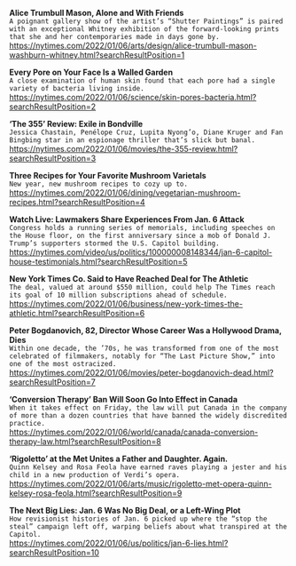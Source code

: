 **Alice Trumbull Mason, Alone and With Friends**\
`A poignant gallery show of the artist’s “Shutter Paintings” is paired with an exceptional Whitney exhibition of the forward-looking prints that she and her contemporaries made in days gone by.`\
https://nytimes.com/2022/01/06/arts/design/alice-trumbull-mason-washburn-whitney.html?searchResultPosition=1

**Every Pore on Your Face Is a Walled Garden**\
`A close examination of human skin found that each pore had a single variety of bacteria living inside.`\
https://nytimes.com/2022/01/06/science/skin-pores-bacteria.html?searchResultPosition=2

**‘The 355’ Review: Exile in Bondville**\
`Jessica Chastain, Penélope Cruz, Lupita Nyong’o, Diane Kruger and Fan Bingbing star in an espionage thriller that’s slick but banal.`\
https://nytimes.com/2022/01/06/movies/the-355-review.html?searchResultPosition=3

**Three Recipes for Your Favorite Mushroom Varietals**\
`New year, new mushroom recipes to cozy up to.`\
https://nytimes.com/2022/01/06/dining/vegetarian-mushroom-recipes.html?searchResultPosition=4

**Watch Live: Lawmakers Share Experiences From Jan. 6 Attack**\
`Congress holds a running series of memorials, including speeches on the House floor, on the first anniversary since a mob of Donald J. Trump’s supporters stormed the U.S. Capitol building.`\
https://nytimes.com/video/us/politics/100000008148344/jan-6-capitol-house-testimonials.html?searchResultPosition=5

**New York Times Co. Said to Have Reached Deal for The Athletic**\
`The deal, valued at around $550 million, could help The Times reach its goal of 10 million subscriptions ahead of schedule.`\
https://nytimes.com/2022/01/06/business/new-york-times-the-athletic.html?searchResultPosition=6

**Peter Bogdanovich, 82, Director Whose Career Was a Hollywood Drama, Dies**\
`Within one decade, the ’70s, he was transformed from one of the most celebrated of filmmakers, notably for “The Last Picture Show,” into one of the most ostracized.`\
https://nytimes.com/2022/01/06/movies/peter-bogdanovich-dead.html?searchResultPosition=7

**‘Conversion Therapy’ Ban Will Soon Go Into Effect in Canada**\
`When it takes effect on Friday, the law will put Canada in the company of more than a dozen countries that have banned the widely discredited practice.`\
https://nytimes.com/2022/01/06/world/canada/canada-conversion-therapy-law.html?searchResultPosition=8

**‘Rigoletto’ at the Met Unites a Father and Daughter. Again.**\
`Quinn Kelsey and Rosa Feola have earned raves playing a jester and his child in a new production of Verdi’s opera.`\
https://nytimes.com/2022/01/06/arts/music/rigoletto-met-opera-quinn-kelsey-rosa-feola.html?searchResultPosition=9

**The Next Big Lies: Jan. 6 Was No Big Deal, or a Left-Wing Plot**\
`How revisionist histories of Jan. 6 picked up where the “stop the steal” campaign left off, warping beliefs about what transpired at the Capitol.`\
https://nytimes.com/2022/01/06/us/politics/jan-6-lies.html?searchResultPosition=10

